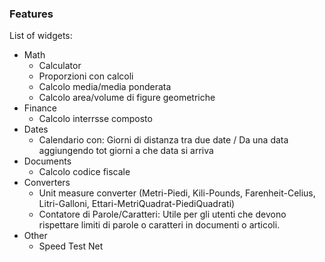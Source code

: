 ### Features

List of widgets:


- Math
    - Calculator
    - Proporzioni con calcoli
    - Calcolo media/media ponderata
    - Calcolo area/volume di figure geometriche
- Finance
    - Calcolo interrsse composto
- Dates
    - Calendario con: Giorni di distanza tra due date / Da una data aggiungendo tot giorni a che data si arriva
- Documents
    - Calcolo codice fiscale
- Converters
    - Unit measure converter (Metri-Piedi, Kili-Pounds, Farenheit-Celius, Litri-Galloni, Ettari-MetriQuadrat-PiediQuadrati)
    - Contatore di Parole/Caratteri: Utile per gli utenti che devono rispettare limiti di parole o caratteri in documenti o articoli.
- Other
    - Speed Test Net